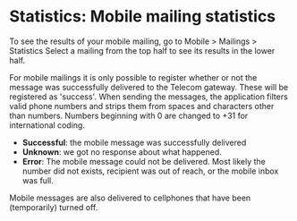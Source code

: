 # Statistics: Mobile mailing statistics

To see the results of your mobile mailing, go to Mobile \> Mailings \>
Statistics
Select a mailing from the top half to see its results in the lower half.

For mobile mailings it is only possible to register whether or not the
message was successfully delivered to the Telecom gateway. These will be
registered as 'success'. When sending the messages, the application
filters valid phone numbers and strips them from spaces and characters
other than numbers. Numbers beginning with 0 are changed to +31 for
international coding.

-   **Successful**: the mobile message was successfully delivered
-   **Unknown**: we got no response about what happened.
-   **Error**: The mobile message could not be delivered. Most likely
    the number did not exists, recipient was out of reach, or the mobile
    inbox was full.

Mobile messages are also delivered to cellphones that have been
(temporarily) turned off.
